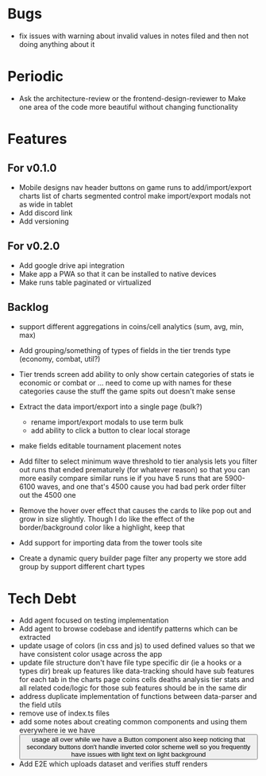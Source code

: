 # Bugs
- fix issues with warning about invalid values in notes filed and then not doing anything about it

# Periodic 
- Ask the architecture-review or the frontend-design-reviewer to
    Make one area of the code more beautiful without changing functionality

# Features

## For v0.1.0
- Mobile designs
    nav header
    buttons on game runs to add/import/export
    charts list of charts segmented control
    make import/export modals not as wide in tablet
- Add discord link
- Add versioning

## For v0.2.0
- Add google drive api integration
- Make app a PWA so that it can be installed to native devices
- Make runs table paginated or virtualized    

## Backlog
- support different aggregations in coins/cell analytics (sum, avg, min, max)
- Add grouping/something of types of fields in the tier trends type (economy, combat, util?)
- Tier trends screen
    add ability to only show certain categories of stats
        ie economic or combat or ... need to come up with names for these categories cause the stuff the game spits out doesn't make sense
- Extract the data import/export into a single page (bulk?)
    - rename import/export modals to use term bulk
    - add ability to click a button to clear local storage            
- make fields editable
    tournament placement
    notes
- Add filter to select minimum wave threshold to tier analysis 
    lets you filter out runs that ended prematurely (for whatever reason)
    so that you can more easily compare similar runs
    ie if you have 5 runs that are 5900-6100 waves, and one that's 4500 cause you had bad perk order
    filter out the 4500 one
- Remove the hover over effect that causes the cards to like pop out and grow in size slightly. Though I do like the effect of the border/background color like a highlight, keep that
- Add support for importing data from the tower tools site

- Create a dynamic query builder page
    filter any property we store
    add group by
    support different chart types

# Tech Debt
- Add agent focused on testing implementation
- Add agent to browse codebase and identify patterns which can be extracted
- update usage of colors (in css and js) to used defined values so that we have consistent color usage across the app
- update file structure
    don't have file type specific dir (ie a hooks or a types dir)
    break up features
        like data-tracking should have sub features for each tab in the charts page
            coins
            cells
            deaths analysis
            tier stats
        and all related code/logic for those sub features should be in the same dir
- address duplicate implementation of functions between data-parser and the field utils
- remove use of index.ts files
- add some notes about creating common components and using them everywhere
    ie we have <button> usage all over while we have a Button component
    also keep noticing that secondary buttons don't handle inverted color scheme well
    so you frequently have issues with light text on light background
- Add E2E which uploads dataset and verifies stuff renders
